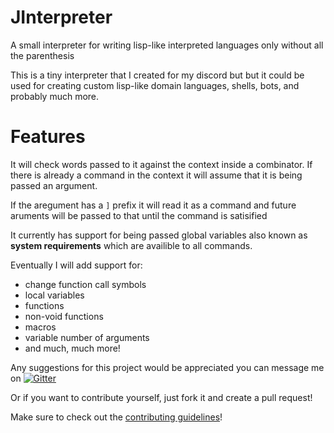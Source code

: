 # JInterpreter
A small interpreter for writing lisp-like interpreted languages only without all the parenthesis

This is a tiny interpreter that I created for my discord but but it could be used for creating custom lisp-like domain 
languages, shells, bots, and probably much more.

# Features

It will check words passed to it against the context inside a combinator. If there is already a command in the context
it will assume that it is being passed an argument.

If the aregument has a `]` prefix it will read it as a command and future aruments will be passed to that until the
command is satisified

It currently has support for being passed global variables also known as **system requirements** which are availible to all
commands.

Eventually I will add support for:
  * change function call symbols
  * local variables
  * functions
  * non-void functions
  * macros
  * variable number of arguments
  * and much, much more!
  
Any suggestions for this project would be appreciated you can message me on [![Gitter](https://img.shields.io/badge/gitter-blue?logo=gitter&style=flat-square)](https://gitter.im/PoetryInCode/JInterpreter/)

Or if you want to contribute yourself, just fork it and create a pull request!

Make sure to check out the [contributing guidelines](./CONTRIBUTING.md)!